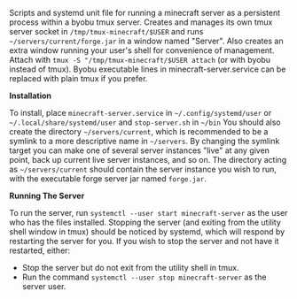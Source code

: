 Scripts and systemd unit file for running a minecraft server as a persistent process within a byobu tmux server.
Creates and manages its own tmux server socket in `/tmp/tmux-minecraft/$USER` and runs `~/servers/current/forge.jar` in a window named "Server".
Also creates an extra window running your user's shell for convenience of management.
Attach with `tmux -S "/tmp/tmux-minecraft/$USER attach` (or with byobu instead of tmux).
Byobu executable lines in minecraft-server.service can be replaced with plain tmux if you prefer.

**Installation**

To install, place `minecraft-server.service` in `~/.config/systemd/user` or `~/.local/share/systemd/user` and `stop-server.sh` in `~/bin`
You should also create the directory `~/servers/current`, which is recommended to be a symlink to a more descriptive name in `~/servers`. 
By changing the symlink target you can make one of several server instances "live" at any given point, back up current live server instances, and so on.
The directory acting as `~/servers/current` should contain the server instance you wish to run, with the executable forge server jar named `forge.jar`.

**Running The Server**

To run the server, run `systemctl --user start minecraft-server` as the user who has the files installed.
Stopping the server (and exiting from the utility shell window in tmux) should be noticed by systemd, which will respond by restarting the server for you.
If you wish to stop the server and not have it restarted, either:
* Stop the server but do not exit from the utility shell in tmux.
* Run the command `systemctl --user stop minecraft-server` as the server user.

